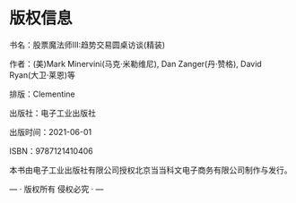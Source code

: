  

# 版权信息

书名：股票魔法师III:趋势交易圆桌访谈(精装)

作者：(美)Mark Minervini(马克·米勒维尼), Dan Zanger(丹·赞格), David Ryan(大卫·莱恩)等

排版：Clementine

出版社：电子工业出版社

出版时间：2021-06-01

ISBN：9787121410406

本书由电子工业出版社有限公司授权北京当当科文电子商务有限公司制作与发行。

— · 版权所有 侵权必究 · —